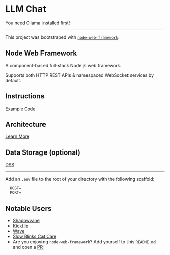 # LLM Chat

You need Ollama installed first!

-----

This project was bootstraped with [`node-web-framework`](https://github.com/bennyschmidt/node-web-framework).

## Node Web Framework

A component-based full-stack Node.js web framework.

Supports both HTTP REST APIs & namespaced WebSocket services by default.

## Instructions

[Example Code](https://github.com/bennyschmidt/node-service-core#readme)

## Architecture

[Learn More](https://github.com/bennyschmidt/node-service-library#readme)

## Data Storage (optional)

[DSS](https://github.com/exactchange/dss)

-----

Add an `.env` file to the root of your directory with the following scaffold:

```
  HOST=
  PORT=
```

## Notable Users

- [Shadowvane](https://playshadowvane.com)
- [Kickflip](https://usekickflip.com)
- [Wave](https://wave-social.vercel.app)
- [Slow Blinks Cat Care](https://www.slowblinkscatcare.com)
- Are you enjoying `node-web-framework`? Add yourself to this `README.md` and open a [PR](https://github.com/bennyschmidt/node-web-framework/pulls)!
